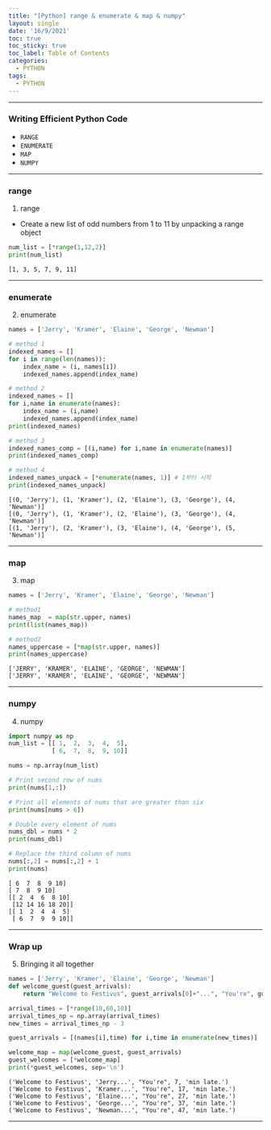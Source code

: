 ```yaml
---
title: "[Python] range & enumerate & map & numpy"
layout: single
date: '16/9/2021'
toc: true
toc_sticky: true
toc_label: Table of Contents
categories:
  - PYTHON
tags:
  - PYTHON
---
```


---
### Writing Efficient Python Code
* ```RANGE```
* ```ENUMERATE```
* ```MAP```
* ```NUMPY```

---

### range
1) range
* Create a new list of odd numbers from 1 to 11 by unpacking a range object


```python
num_list = [*range(1,12,2)]
print(num_list)
```

    [1, 3, 5, 7, 9, 11]


---

### enumerate
2) enumerate


```python
names = ['Jerry', 'Kramer', 'Elaine', 'George', 'Newman']

# method 1
indexed_names = []
for i in range(len(names)):
    index_name = (i, names[i])
    indexed_names.append(index_name)

# method 2
indexed_names = []
for i,name in enumerate(names):
    index_name = (i,name)
    indexed_names.append(index_name) 
print(indexed_names)

# method 3
indexed_names_comp = [(i,name) for i,name in enumerate(names)]
print(indexed_names_comp)

# method 4
indexed_names_unpack = [*enumerate(names, 1)] # 1부터 시작
print(indexed_names_unpack)
```

    [(0, 'Jerry'), (1, 'Kramer'), (2, 'Elaine'), (3, 'George'), (4, 'Newman')]
    [(0, 'Jerry'), (1, 'Kramer'), (2, 'Elaine'), (3, 'George'), (4, 'Newman')]
    [(1, 'Jerry'), (2, 'Kramer'), (3, 'Elaine'), (4, 'George'), (5, 'Newman')]


---

### map
3) map


```python
names = ['Jerry', 'Kramer', 'Elaine', 'George', 'Newman']

# method1
names_map  = map(str.upper, names)
print(list(names_map))

# method2
names_uppercase = [*map(str.upper, names)]
print(names_uppercase)
```

    ['JERRY', 'KRAMER', 'ELAINE', 'GEORGE', 'NEWMAN']
    ['JERRY', 'KRAMER', 'ELAINE', 'GEORGE', 'NEWMAN']
---

### numpy
4) numpy


```python
import numpy as np
num_list = [[ 1,  2,  3,  4,  5],
            [ 6,  7,  8,  9, 10]]

nums = np.array(num_list)

# Print second row of nums
print(nums[1,:])

# Print all elements of nums that are greater than six
print(nums[nums > 6])

# Double every element of nums
nums_dbl = nums * 2
print(nums_dbl)

# Replace the third column of nums
nums[:,2] = nums[:,2] + 1
print(nums)
```

    [ 6  7  8  9 10]
    [ 7  8  9 10]
    [[ 2  4  6  8 10]
     [12 14 16 18 20]]
    [[ 1  2  4  4  5]
     [ 6  7  9  9 10]]
---


### Wrap up
5) Bringing it all together


```python
names = ['Jerry', 'Kramer', 'Elaine', 'George', 'Newman']
def welcome_guest(guest_arrivals):
    return "Welcome to Festivus", guest_arrivals[0]+"...", "You're", guest_arrivals[1], "min late."

arrival_times = [*range(10,60,10)]
arrival_times_np = np.array(arrival_times)
new_times = arrival_times_np - 3

guest_arrivals = [(names[i],time) for i,time in enumerate(new_times)]

welcome_map = map(welcome_guest, guest_arrivals)
guest_welcomes = [*welcome_map]
print(*guest_welcomes, sep='\n')
```

    ('Welcome to Festivus', 'Jerry...', "You're", 7, 'min late.')
    ('Welcome to Festivus', 'Kramer...', "You're", 17, 'min late.')
    ('Welcome to Festivus', 'Elaine...', "You're", 27, 'min late.')
    ('Welcome to Festivus', 'George...', "You're", 37, 'min late.')
    ('Welcome to Festivus', 'Newman...', "You're", 47, 'min late.')

---